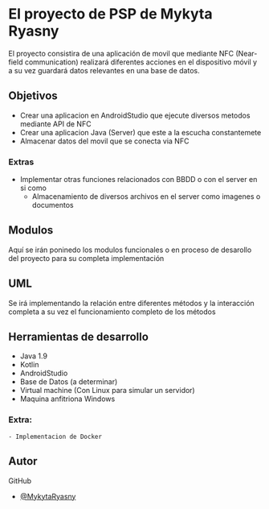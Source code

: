 
# El proyecto de PSP de Mykyta Ryasny
El proyecto consistira de una aplicación de movil que mediante NFC (Near-field communication)
realizará diferentes acciones en el dispositivo móvil y a su vez guardará datos relevantes 
en una base de datos.


## Objetivos
- Crear una aplicacion en AndroidStudio que ejecute diversos metodos mediante API de NFC
- Crear una aplicacion Java (Server) que este a la escucha constantemete
- Almacenar datos del movil que se conecta via NFC

### Extras
- Implementar otras funciones relacionados con BBDD o con el server en si como
    - Almacenamiento de diversos archivos en el server como imagenes o documentos

## Modulos
Aquí se irán poninedo los modulos funcionales o en proceso de desarollo del proyecto para
su completa implementación
## UML
Se irá implementando la relación entre diferentes métodos y la interacción completa a su vez
el funcionamiento completo de los métodos
## Herramientas de desarrollo
- Java 1.9
- Kotlin
- AndroidStudio
- Base de Datos (a determinar)
- Virtual machine (Con Linux para simular un servidor)
- Maquina anfitriona Windows
### Extra:
    - Implementacion de Docker
## Autor
GitHub
- [@MykytaRyasny](https://github.com/MykytaRyasny)

